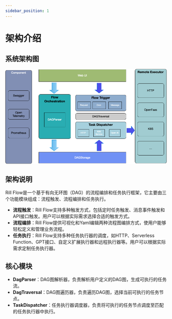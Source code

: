 ```yaml
---
sidebar_position: 1
---
```


# 架构介绍

## 系统架构图

![架构图](assets/flow_arch.png)

## 架构说明

Rill Flow是一个基于有向无环图（DAG）的流程编排和任务执行框架，它主要由三个功能模块组成：流程触发、流程编排和任务执行。

- **流程触发**：Rill Flow支持多种触发方式，包括定时任务触发、消息事件触发和API接口触发。用户可以根据实际需求选择合适的触发方式。
- **流程编排**：Rill Flow提供可视化和Yaml编辑两种流程图编排方式，使用户能够轻松定义和管理业务流程。
- **任务执行**：Rill Flow支持多种任务执行器的调度，如HTTP、Serverless Function、GPT接口、自定义扩展执行器和远程执行器等。用户可以根据实际需求定制任务执行器。

## 核心模块

- **DagParser**：DAG图解析器，负责解析用户定义的DAG图，生成可执行的任务流。
- **DagTraversal**：DAG图遍历器，负责遍历DAG图，选择当前可执行的任务节点。
- **TaskDispatcher**：任务执行器调度器，负责将可执行的任务节点调度至匹配的任务执行器中执行。
